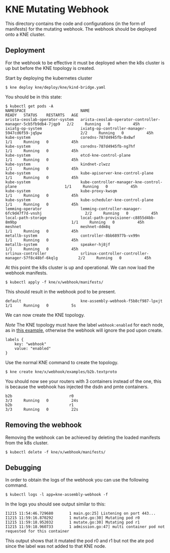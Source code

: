 # KNE Mutating Webhook

This directory contains the code and configurations (in the form of manifests)
for the mutating webhook. The webhook should be deployed onto a KNE
cluster.

## Deployment

For the webhook to be effective it must be deployed when the k8s cluster is up
but before the KNE topology is created.

Start by deploying the kubernetes cluster

```
$ kne deploy kne/deploy/kne/kind-bridge.yaml
```

You should be in this state:

```
$ kubectl get pods -A
NAMESPACE                        NAME                                                          READY   STATUS    RESTARTS   AGE
arista-ceoslab-operator-system   arista-ceoslab-operator-controller-manager-5cb5fb9db4-7jqp9   2/2     Running   0          45h
ixiatg-op-system                 ixiatg-op-controller-manager-5947cd6f59-jq5pw                 2/2     Running   0          45h
kube-system                      coredns-787d4945fb-8x8wf                                      1/1     Running   0          45h
kube-system                      coredns-787d4945fb-ng7hf                                      1/1     Running   0          45h
kube-system                      etcd-kne-control-plane                                        1/1     Running   0          45h
kube-system                      kindnet-zlwzz                                                 1/1     Running   0          45h
kube-system                      kube-apiserver-kne-control-plane                              1/1     Running   0          45h
kube-system                      kube-controller-manager-kne-control-plane                     1/1     Running   0          45h
kube-system                      kube-proxy-kwsqm                                              1/1     Running   0          45h
kube-system                      kube-scheduler-kne-control-plane                              1/1     Running   0          45h
lemming-operator                 lemming-controller-manager-6fc9d47f7d-vnshj                   2/2     Running   0          45h
local-path-storage               local-path-provisioner-c8855d4bb-8m9bp                        1/1     Running   0          45h
meshnet                          meshnet-ddm8q                                                 1/1     Running   0          45h
metallb-system                   controller-8bb68977b-vx99n                                    1/1     Running   0          45h
metallb-system                   speaker-hj8jf                                                 1/1     Running   0          45h
srlinux-controller               srlinux-controller-controller-manager-57f8c48bf-6kqlg         2/2     Running   0          45h
```

At this point the k8s cluster is up and operational. We can now load the webhook
manifests.

```
$ kubectl apply -f kne/x/webhook/manifests/
```

This should result in the webhook pod to be present.

```
default                          kne-assembly-webhook-f5b8cf987-lpxjt                         1/1     Running   0          5s
```

We can now create the KNE topology.

*Note* The KNE topology must have the label `webhook:enabled` for each node, as in
[this example](examples/b2b.textproto),
otherwise the webhook will ignore the pod upon create.

```
labels {
    key: "webhook"
    value: "enabled"
}
```

Use the normal KNE command to create the topology.

```
$ kne create kne/x/webhook/examples/b2b.textproto
```

You should now see your routers with 3 containers instead of the one, this is
because the webhook has injected the dsdn and pmte containers.

```
b2b                         r0                                                            3/3     Running   0          24s
b2b                         r1                                                            3/3     Running   0          22s
```

## Removing the webhook

Removing the webhook can be achieved by deleting the loaded manifests from the
k8s cluster.

```
$ kubectl delete -f kne/x/webhook/manifests/
```

## Debugging

In order to obtain the logs of the webhook you can use the following command.

```
$ kubectl logs -l app=kne-assembly-webhook -f
```

In the logs you should see output similar to this:

```
I1215 11:54:46.729680       1 main.go:25] Listening on port 443...
I1215 11:59:16.870292       1 mutate.go:30] Mutating pod r0
I1215 11:59:18.952032       1 mutate.go:30] Mutating pod r1
I1215 11:59:18.960733       1 admission.go:47] multi container pod not requested for this container
```

This output shows that it mutated the pod r0 and r1 but not the ate pod since
the label was not added to that KNE node.
